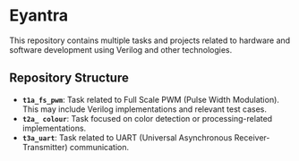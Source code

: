 # Eyantra

This repository contains multiple tasks and projects related to hardware and software development using Verilog and other technologies.

## Repository Structure

- **`t1a_fs_pwm`**: Task related to Full Scale PWM (Pulse Width Modulation). This may include Verilog implementations and relevant test cases.
- **`t2a_ colour`**: Task focused on color detection or processing-related implementations.
- **`t3a_uart`**: Task related to UART (Universal Asynchronous Receiver-Transmitter) communication.
